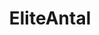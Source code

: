 ---
title: EliteAntal
crosslinks:
- EliteDangerous
- EliteLore
- EliteBountyHunters
- kumocrew
- EliteHudson
- EliteSirius
- EliteMiners
- ElitePS
- ElitePatreus
- EliteFarstar
- AislingDuval
- ElitePress
- Elite_Dangerous
---